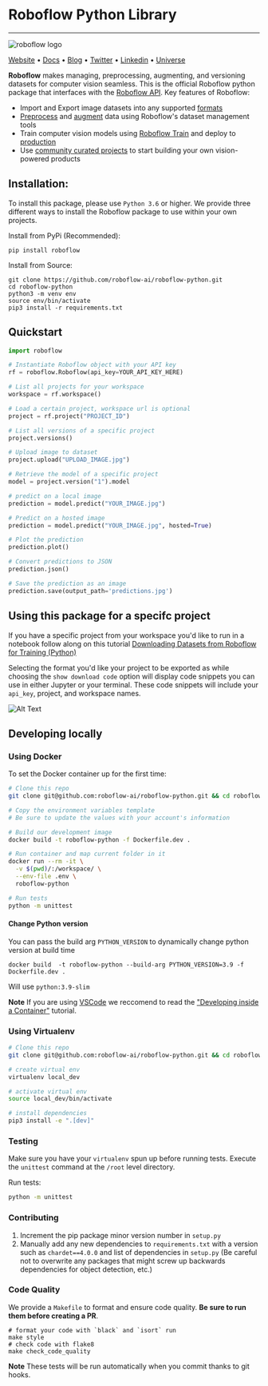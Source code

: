 # Roboflow Python Library

---
![roboflow logo](https://i.imgur.com/lXCoVt5.png)

[Website](https://docs.roboflow.com/python) • [Docs](https://docs.roboflow.com/python) • [Blog](https://blog.roboflow.com)
• [Twitter](https://twitter.com/roboflow) • [Linkedin](https://www.linkedin.com/company/roboflow-ai)
• [Universe](https://universe.roboflow.com)

**Roboflow** makes managing, preprocessing, augmenting, and versioning datasets for computer vision seamless. This is
the official Roboflow python package that interfaces with the [Roboflow API](https://docs.roboflow.com). Key features of
Roboflow:

- Import and Export image datasets into any supported [formats](https://roboflow.com/formats)
- [Preprocess](https://docs.roboflow.com/image-transformations/image-preprocessing)
  and [augment](https://docs.roboflow.com/image-transformations/image-augmentation) data using Roboflow's dataset
  management tools
- Train computer vision models using [Roboflow Train](https://docs.roboflow.com/train) and deploy
  to [production](https://docs.roboflow.com/inference)
- Use [community curated projects](https://universe.roboflow.com/) to start building your own vision-powered products

## Installation:

To install this package, please use `Python 3.6` or higher. We provide three different ways to install the Roboflow
package to use within your own projects.

Install from PyPi (Recommended):

```
pip install roboflow
```

Install from Source:

```
git clone https://github.com/roboflow-ai/roboflow-python.git
cd roboflow-python
python3 -m venv env
source env/bin/activate 
pip3 install -r requirements.txt
```

## Quickstart

```python
import roboflow

# Instantiate Roboflow object with your API key
rf = roboflow.Roboflow(api_key=YOUR_API_KEY_HERE)

# List all projects for your workspace
workspace = rf.workspace()

# Load a certain project, workspace url is optional
project = rf.project("PROJECT_ID")

# List all versions of a specific project
project.versions()

# Upload image to dataset
project.upload("UPLOAD_IMAGE.jpg")

# Retrieve the model of a specific project
model = project.version("1").model

# predict on a local image
prediction = model.predict("YOUR_IMAGE.jpg")

# Predict on a hosted image
prediction = model.predict("YOUR_IMAGE.jpg", hosted=True)

# Plot the prediction
prediction.plot()

# Convert predictions to JSON
prediction.json()

# Save the prediction as an image
prediction.save(output_path='predictions.jpg')
```

## Using this package for a specifc project

If you have a specific project from your workspace you'd like to run in a notebook follow along on this tutorial [Downloading Datasets from Roboflow for Training (Python)](https://www.youtube.com/watch?v=76E6esnez8E)

Selecting the format you'd like your project to be exported as while choosing the `show download code` option will display code snippets you can use in either Jupyter or your terminal. These code snippets will include your `api_key`, project, and workspace names.

![Alt Text](https://media.giphy.com/media/I5g06mUnVzdX7iT2Gf/giphy.gif)

## Developing locally

### Using Docker

To set the Docker container up for the first time:

```bash
# Clone this repo
git clone git@github.com:roboflow-ai/roboflow-python.git && cd roboflow-python

# Copy the environment variables template
# Be sure to update the values with your account's information

# Build our development image
docker build -t roboflow-python -f Dockerfile.dev .

# Run container and map current folder in it
docker run --rm -it \
  -v $(pwd)/:/workspace/ \
  --env-file .env \
  roboflow-python 

# Run tests
python -m unittest
```

#### Change Python version

You can pass the build arg `PYTHON_VERSION` to dynamically change python version at build time

```
docker build  -t roboflow-python --build-arg PYTHON_VERSION=3.9 -f Dockerfile.dev .
```

Will use `python:3.9-slim`

**Note** If you are using [VSCode](https://code.visualstudio.com/) we reccomend to read the ["Developing inside a Container"](https://code.visualstudio.com/docs/remote/containers) tutorial.



### Using Virtualenv

```bash
# Clone this repo
git clone git@github.com:roboflow-ai/roboflow-python.git && cd roboflow-python

# create virtual env
virtualenv local_dev

# activate virtual env
source local_dev/bin/activate

# install dependencies
pip3 install -e ".[dev]"
```

### Testing

Make sure you have your `virtualenv` spun up before running tests. Execute the `unittest` command at the `/root` level directory.

Run tests:

```bash
python -m unittest
```

### Contributing

1. Increment the pip package minor version number in `setup.py`
1. Manually add any new dependencies to `requirements.txt` with a version such as `chardet==4.0.0` and list of dependencies in `setup.py` (Be careful not to overwrite any packages that might screw up backwards dependencies for object detection, etc.)

### Code Quality

We provide a `Makefile` to format and ensure code quality. **Be sure to run them before creating a PR**.

```
# format your code with `black` and `isort` run
make style
# check code with flake8
make check_code_quality
```

**Note** These tests will be run automatically when you commit thanks to git hooks.
